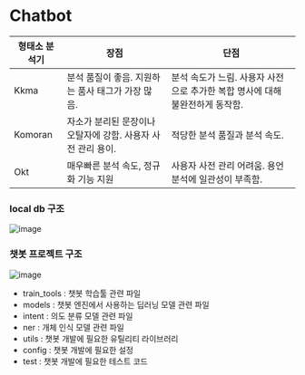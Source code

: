 # Chatbot

|형태소 분석기|장점|단점|
|------|---|---|
|Kkma|분석 품질이 좋음. 지원하는 품사 태그가 가장 많음.|분석 속도가 느림. 사용자 사전으로 추가한 복합 명사에 대해 불완전하게 동작함.|
|Komoran|자소가 분리된 문장이나 오탈자에 강함. 사용자 사전 관리 용이.|적당한 분석 품질과 분석 속도.|
|Okt|매우빠른 분석 속도, 정규화 기능 지원|사용자 사전 관리 어려움. 용언 분석에 일관성이 부족함.|


### local db 구조<br>
![image](https://user-images.githubusercontent.com/66376774/147952348-e05b9e10-0e09-44b3-88b7-b9b2ad1197b5.png)

### 챗봇 프로젝트 구조<br>
![image](https://user-images.githubusercontent.com/66376774/147957354-fc797846-b329-417d-8b57-2740c187827c.png)
- train_tools : 챗봇 학습툴 관련 파일
- models : 챗봇 엔진에서 사용하는 딥러닝 모델 관련 파일
- intent : 의도 분류 모델 관련 파일
- ner : 개체 인식 모델 관련 파일
- utils : 챗봇 개발에 필요한 유틸리티 라이브러리
- config : 챗봇 개발에 필요한 설정
- test : 챗봇 개발에 필요한 테스트 코드
